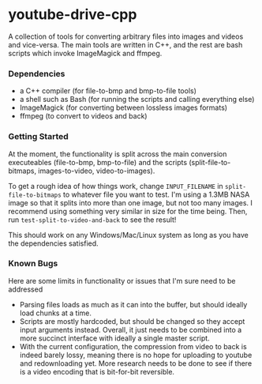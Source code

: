 # youtube-drive-cpp

A collection of tools for converting arbitrary files into images and videos and vice-versa. The main tools are written in C++, and the rest are bash scripts which invoke ImageMagick and ffmpeg.

### Dependencies
- a C++ compiler (for file-to-bmp and bmp-to-file tools)
- a shell such as Bash (for running the scripts and calling everything else)
- ImageMagick (for converting between lossless images formats)
- ffmpeg (to convert to videos and back)

### Getting Started
At the moment, the functionality is split across the main conversion executeables (file-to-bmp, bmp-to-file) and the scripts (split-file-to-bitmaps, images-to-video, video-to-images). 

To get a rough idea of how things work, change `INPUT_FILENAME` in `split-file-to-bitmaps` to whatever file you want to test. I'm using a 1.3MB NASA image so that it splits into more than one image, but not too many images. I recommend using something very similar in size for the time being. Then, run `test-split-to-video-and-back` to see the result!

This should work on any Windows/Mac/Linux system as long as you have the dependencies satisfied.

### Known Bugs
Here are some limits in functionality or issues that I'm sure need to be addressed
- Parsing files loads as much as it can into the buffer, but should ideally load chunks at a time.
- Scripts are mostly hardcoded, but should be changed so they accept input arguments instead. Overall, it just needs to be combined into a more succinct interface with ideally a single master script.
- With the current configuration, the compression from video to back is indeed barely lossy, meaning there is no hope for uploading to youtube and redownloading yet. More research needs to be done to see if there is a video encoding that is bit-for-bit reversible.

